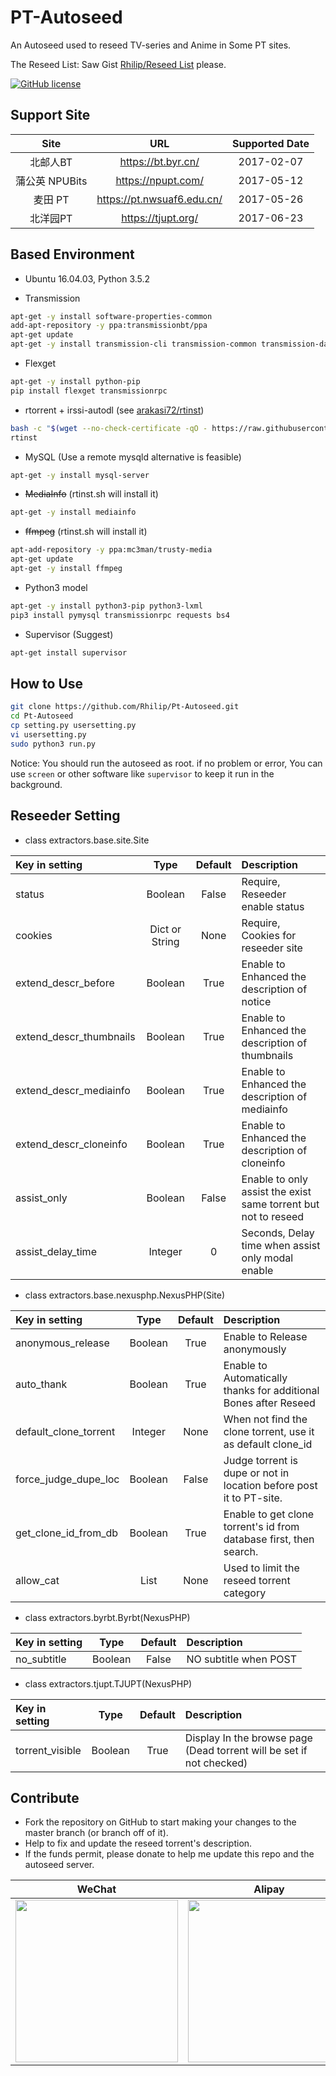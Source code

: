 # PT-Autoseed

An Autoseed used to reseed TV-series and Anime in Some PT sites. 

The Reseed List: Saw Gist [Rhilip/Reseed List](https://gist.github.com/Rhilip/34ad82070d71bb3fa75f293d24101588) please.

[![GitHub license](https://img.shields.io/badge/license-AGPL-blue.svg)](https://raw.githubusercontent.com/Rhilip/Pt-Autoseed/master/LICENSE)

## Support Site

| Site | URL | Supported Date |
|:------------------:|:---:|:---:|
| 北邮人BT | <https://bt.byr.cn/> | 2017-02-07 |
| 蒲公英 NPUBits | <https://npupt.com/> | 2017-05-12 |
| 麦田 PT | <https://pt.nwsuaf6.edu.cn/> | 2017-05-26 |
| 北洋园PT | <https://tjupt.org/> | 2017-06-23 |

## Based Environment

- Ubuntu 16.04.03, Python 3.5.2

* Transmission

```sh
apt-get -y install software-properties-common
add-apt-repository -y ppa:transmissionbt/ppa
apt-get update
apt-get -y install transmission-cli transmission-common transmission-daemon
```

* Flexget

```sh
apt-get -y install python-pip
pip install flexget transmissionrpc
```

* rtorrent + irssi-autodl (see [arakasi72/rtinst](https://github.com/arakasi72/rtinst))

```sh
bash -c "$(wget --no-check-certificate -qO - https://raw.githubusercontent.com/arakasi72/rtinst/master/rtsetup)"
rtinst
```

* MySQL (Use a remote mysqld alternative is feasible)

```sh
apt-get -y install mysql-server
```

* ~~MediaInfo~~ (rtinst.sh will install it)

```sh
apt-get -y install mediainfo
```

* ~~ffmpeg~~ (rtinst.sh will install it)

```sh
apt-add-repository -y ppa:mc3man/trusty-media
apt-get update
apt-get -y install ffmpeg
```

* Python3 model

```sh
apt-get -y install python3-pip python3-lxml
pip3 install pymysql transmissionrpc requests bs4
```

* Supervisor (Suggest)

```sh
apt-get install supervisor
```

## How to Use

```sh
git clone https://github.com/Rhilip/Pt-Autoseed.git
cd Pt-Autoseed
cp setting.py usersetting.py
vi usersetting.py
sudo python3 run.py

```
Notice: You should run the autoseed as root.
if no problem or error, You can use `screen` or other software like `supervisor` to keep it run in the background.

## Reseeder Setting

 - class extractors.base.site.Site

| Key in setting | Type | Default | Description |
|:---|:---:|:---:|:---|
| status | Boolean | False | Require, Reseeder enable status |
| cookies | Dict or String | None | Require, Cookies for reseeder site |
| extend_descr_before | Boolean | True | Enable to Enhanced the description of notice |
| extend_descr_thumbnails | Boolean | True | Enable to Enhanced the description of thumbnails |
| extend_descr_mediainfo | Boolean | True | Enable to Enhanced the description of mediainfo |
| extend_descr_cloneinfo | Boolean | True | Enable to Enhanced the description of cloneinfo |
| assist_only | Boolean | False | Enable to only assist the exist same torrent but not to reseed |
| assist_delay_time | Integer | 0 | Seconds, Delay time when assist only modal enable |

- class extractors.base.nexusphp.NexusPHP(Site)

| Key in setting | Type | Default | Description |
|:---|:---:|:---:|:---|
| anonymous_release | Boolean | True | Enable to Release anonymously |
| auto_thank | Boolean | True | Enable to Automatically thanks for additional Bones after Reseed |
| default_clone_torrent | Integer | None | When not find the clone torrent, use it as default clone_id |
| force_judge_dupe_loc | Boolean | False | Judge torrent is dupe or not in location before post it to PT-site. |
| get_clone_id_from_db | Boolean | True | Enable to get clone torrent's id from database first, then search. |
| allow_cat | List | None | Used to limit the reseed torrent category |

- class extractors.byrbt.Byrbt(NexusPHP)

| Key in setting | Type | Default | Description |
|:---|:---:|:---:|:---|
| no_subtitle | Boolean | False | NO subtitle when POST |

- class extractors.tjupt.TJUPT(NexusPHP)

| Key in setting | Type | Default | Description |
|:---|:---:|:---:|:---|
| torrent_visible | Boolean | True | Display In the browse page (Dead torrent will be set if not checked) |

## Contribute

* Fork the repository on GitHub to start making your changes to the master branch (or branch off of it).
* Help to fix and update the reseed torrent's description.
* If the funds permit, please donate to help me update this repo and the autoseed server.

| WeChat | Alipay | QQ |
|:---:|:---:|:---:|
| <img src="https://blog.rhilip.info/usr/uploads/my/wechat.jpg" width = "260" > | <img src="https://blog.rhilip.info/usr/uploads/my/alipay.jpg" width = "260" > | <img src="https://blog.rhilip.info/usr/uploads/my/qq.jpg" width = "260" > |